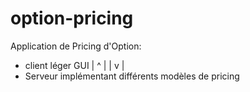 # option-pricing

Application de Pricing d'Option:

- client léger GUI
       |  ^
       |  |
       v  |
- Serveur implémentant différents modèles de pricing

